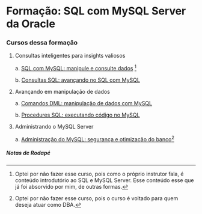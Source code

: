 # Formação: SQL com MySQL Server da Oracle


### Cursos dessa formação 

1. Consultas inteligentes para insights valiosos
    
    a. [SQL com MySQL: manipule e consulte dados](https://cursos.alura.com.br/course/mysql-manipule-dados-com-sql) [^1]

    b. [Consultas SQL: avançando no SQL com MySQL](/21%20-%20SQL%20com%20MySQL/01%20-%20Consulta%20Inteligentes/)

2. Avançando em manipulação de dados

    a. [Comandos DML: manipulação de dados com MySQL](/21%20-%20SQL%20com%20MySQL/02%20-%20Avançando/01%20-%20Comandos%20DML/)

    b. [Procedures SQL: executando código no MySQL](/21%20-%20SQL%20com%20MySQL/02%20-%20Avançando/02%20-%20Procedures%20SQL/)

3. Administrando o MySQL Server

    a. [Administração do MySQL: segurança e otimização do banco](/21%20-%20SQL%20com%20MySQL//03%20-%20Administrando%20o%20MySQL/01%20-%20Admin%20do%20MySQL/)[^2]


##### Notas de Rodapé

[^1]: Optei por não fazer esse curso, pois como o próprio instrutor fala, é conteúdo introdutório ao SQL e MySQL Server. Esse conteúdo esse que já foi absorvido por mim, de outras formas.


[^2]: Optei por não fazer esse curso, pois o curso é voltado para quem deseja atuar como DBA.